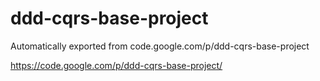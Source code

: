 # ddd-cqrs-base-project
Automatically exported from code.google.com/p/ddd-cqrs-base-project

https://code.google.com/p/ddd-cqrs-base-project/
